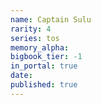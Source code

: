 ```yaml
---
name: Captain Sulu
rarity: 4
series: tos
memory_alpha:
bigbook_tier: -1
in_portal: true
date:
published: true
---
```



